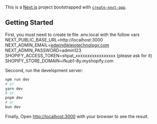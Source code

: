This is a [Next.js](https://nextjs.org) project bootstrapped with [`create-next-app`](https://nextjs.org/docs/app/api-reference/cli/create-next-app).

## Getting Started

First, you must need to create te file .env.local with the follow vars
NEXT_PUBLIC_BASE_URL=http://localhost:3000
NEXT_ADMIN_EMAIL=edwin@kleiotechnology.com
NEXT_ADMIN_PASSWORD=admin123
SHOPIFY_ACCESS_TOKEN=shpat_xxxxxxxxxxxxxxxxx (please ask for it)
SHOPIFY_STORE_DOMAIN=ifkub1-8y.myshopify.com

Seccond, run the development server:
```bash
npm run dev
# or
yarn dev
# or
pnpm dev
# or
bun dev
```
Finally, Open [http://localhost:3000](http://localhost:3000) with your browser to see the result.